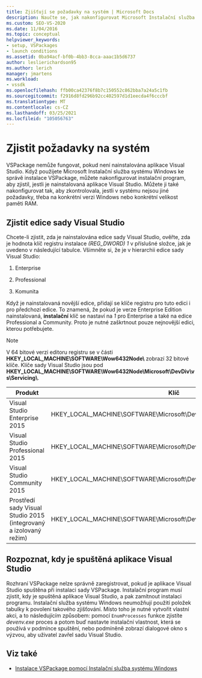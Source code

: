 ```yaml
---
title: Zjišťují se požadavky na systém | Microsoft Docs
description: Naučte se, jak nakonfigurovat Microsoft Instalační služba systému Windows pro detekci požadavků na systém, jako je třeba edice sady Visual Studio, která je nainstalovaná.
ms.custom: SEO-VS-2020
ms.date: 11/04/2016
ms.topic: conceptual
helpviewer_keywords:
- setup, VSPackages
- launch conditions
ms.assetid: 0ba94acf-bf0b-4bb3-8cca-aaac1b5d6737
author: leslierichardson95
ms.author: lerich
manager: jmartens
ms.workload:
- vssdk
ms.openlocfilehash: ffb00ca42376f8b7c150552c862bba7a24a5c1fb
ms.sourcegitcommit: f2916d8fd296b92cc402597d1d1eecda4f6cccbf
ms.translationtype: MT
ms.contentlocale: cs-CZ
ms.lasthandoff: 03/25/2021
ms.locfileid: "105056763"
---
```

# <a name="detect-system-requirements"></a>Zjistit požadavky na systém
VSPackage nemůže fungovat, pokud není nainstalována aplikace Visual Studio. Když použijete Microsoft Instalační služba systému Windows ke správě instalace VSPackage, můžete nakonfigurovat instalační program, aby zjistil, jestli je nainstalovaná aplikace Visual Studio. Můžete ji také nakonfigurovat tak, aby zkontrolovala, jestli v systému nejsou jiné požadavky, třeba na konkrétní verzi Windows nebo konkrétní velikost paměti RAM.

## <a name="detect-visual-studio-editions"></a>Zjistit edice sady Visual Studio
 Chcete-li zjistit, zda je nainstalována edice sady Visual Studio, ověřte, zda je  hodnota klíč registru instalace *(REG_DWORD) 1* v příslušné složce, jak je uvedeno v následující tabulce. Všimněte si, že je v hierarchii edice sady Visual Studio:

1. Enterprise

2. Professional

3. Komunita

Když je nainstalovaná novější edice, přidají se klíče registru pro tuto edici i pro předchozí edice. To znamená, že pokud je verze Enterprise Edition nainstalovaná, **instalační** klíč se nastaví na *1* pro Enterprise a také na edice Professional a Community. Proto je nutné zaškrtnout pouze nejnovější edici, kterou potřebujete.

> [!NOTE]
> V 64 bitové verzi editoru registru se v části **HKEY_LOCAL_MACHINE\SOFTWARE\Wow6432Node\\** zobrazí 32 bitové klíče. Klíče sady Visual Studio jsou pod **HKEY_LOCAL_MACHINE\SOFTWARE\Wow6432Node\Microsoft\DevDiv\vs\Servicing\\**.

|Produkt|Klíč|
|-------------|---------|
|Visual Studio Enterprise 2015|HKEY_LOCAL_MACHINE\SOFTWARE\Microsoft\DevDiv\vs\Servicing\14.0\enterprise|
|Visual Studio Professional 2015|HKEY_LOCAL_MACHINE\SOFTWARE\Microsoft\DevDiv\vs\Servicing\14.0\professional|
|Visual Studio Community 2015|HKEY_LOCAL_MACHINE\SOFTWARE\Microsoft\DevDiv\vs\Servicing\14.0\community|
|Prostředí sady Visual Studio 2015 (integrovaný a izolovaný režim)|HKEY_LOCAL_MACHINE\SOFTWARE\Microsoft\DevDiv\vs\Servicing\14.0\isoshell|

## <a name="detect-when-visual-studio-is-running"></a>Rozpoznat, kdy je spuštěná aplikace Visual Studio
 Rozhraní VSPackage nelze správně zaregistrovat, pokud je aplikace Visual Studio spuštěna při instalaci sady VSPackage. Instalační program musí zjistit, kdy je spuštěná aplikace Visual Studio, a pak zamítnout instalaci programu. Instalační služba systému Windows neumožňují použití položek tabulky k povolení takového zjišťování. Místo toho je nutné vytvořit vlastní akci, a to následujícím způsobem: pomocí `EnumProcesses` funkce zjistíte *devenv.exe* proces a potom buď nastavte instalační vlastnost, která se používá v podmínce spuštění, nebo podmíněně zobrazí dialogové okno s výzvou, aby uživatel zavřel sadu Visual Studio.

## <a name="see-also"></a>Viz také
- [Instalace VSPackage pomocí Instalační služba systému Windows](../../extensibility/internals/installing-vspackages-with-windows-installer.md)
